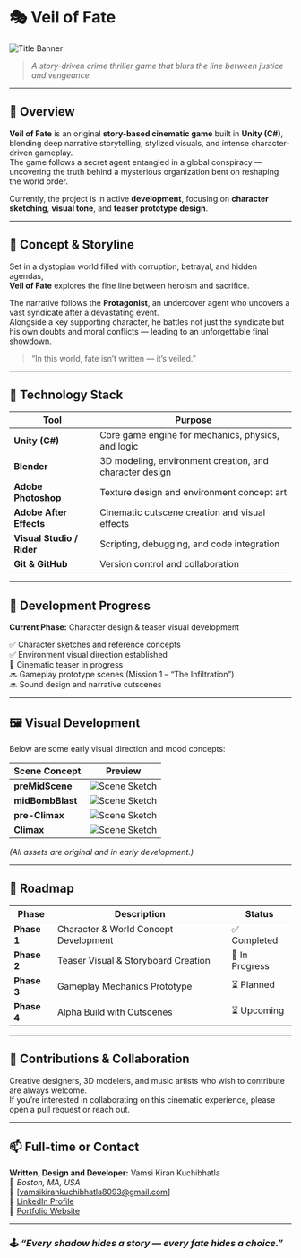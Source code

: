 # 🎭 Veil of Fate

![Title Banner](./assets/Title.png)

> *A story-driven crime thriller game that blurs the line between justice and vengeance.*

---

## 🌌 Overview

**Veil of Fate** is an original **story-based cinematic game** built in **Unity (C#)**, blending deep narrative storytelling, stylized visuals, and intense character-driven gameplay.  
The game follows a secret agent entangled in a global conspiracy — uncovering the truth behind a mysterious organization bent on reshaping the world order.

Currently, the project is in active **development**, focusing on **character sketching**, **visual tone**, and **teaser prototype design**.  

---

## 🧠 Concept & Storyline

Set in a dystopian world filled with corruption, betrayal, and hidden agendas,  
**Veil of Fate** explores the fine line between heroism and sacrifice.

The narrative follows the **Protagonist**, an undercover agent who uncovers a vast syndicate after a devastating event.  
Alongside a key supporting character, he battles not just the syndicate but his own doubts and moral conflicts — leading to an unforgettable final showdown.

> “In this world, fate isn’t written — it’s veiled.”

---

## 🧩 Technology Stack

| Tool | Purpose |
|------|----------|
| **Unity (C#)** | Core game engine for mechanics, physics, and logic |
| **Blender** | 3D modeling, environment creation, and character design |
| **Adobe Photoshop** | Texture design and environment concept art |
| **Adobe After Effects** | Cinematic cutscene creation and visual effects |
| **Visual Studio / Rider** | Scripting, debugging, and code integration |
| **Git & GitHub** | Version control and collaboration |

---

## 🎨 Development Progress

**Current Phase:** Character design & teaser visual development

✅ Character sketches and reference concepts  
✅ Environment visual direction established  
🔄 Cinematic teaser in progress  
🔜 Gameplay prototype scenes (Mission 1 – “The Infiltration”)  
🔜 Sound design and narrative cutscenes  

---

## 🖼️ Visual Development

Below are some early visual direction and mood concepts:  

| Scene Concept | Preview |
|----------------|----------|
| **preMidScene** | ![Scene Sketch](./assets/storyboards/preMidScene.png) |
| **midBombBlast** | ![Scene Sketch](./assets/storyboards/midBombBlast.png) |
| **pre-Climax** | ![Scene Sketch](./assets/cinematic/preClimax.png) |
| **Climax** | ![Scene Sketch](./assets/cinematic/climax.png) |

*(All assets are original and in early development.)*

---

## 🚀 Roadmap

| Phase | Description | Status |
|--------|-------------|--------|
| **Phase 1** | Character & World Concept Development | ✅ Completed |
| **Phase 2** | Teaser Visual & Storyboard Creation | 🔄 In Progress |
| **Phase 3** | Gameplay Mechanics Prototype | ⏳ Planned |
| **Phase 4** | Alpha Build with Cutscenes | ⏳ Upcoming |

---

## 🤝 Contributions & Collaboration

Creative designers, 3D modelers, and music artists who wish to contribute are always welcome.  
If you’re interested in collaborating on this cinematic experience, please open a pull request or reach out.

---

## 📫 Full-time or Contact

**Written, Design and Developer:** Vamsi Kiran Kuchibhatla  
📍 *Boston, MA, USA*  
📧 [vamsikirankuchibhatla8093@gmail.com]  
🔗 [LinkedIn Profile](https://www.linkedin.com/in/vamsi-kiran-kuchibhatla/)  
🔗 [Portfolio Website](https://github.com/Kiran7613/game-portfolio)

---

### 🕹️ *“Every shadow hides a story — every fate hides a choice.”*
